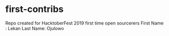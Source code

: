# first-contribs
Repo created for HacktoberFest 2019 first time open sourcerers
First Name : Lekan
Last Name: Ojulowo

